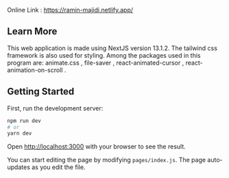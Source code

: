 Online Link : https://ramin-majidi.netlify.app/

## Learn More

This web application is made using NextJS version 13.1.2.
The tailwind css framework is also used for styling.
Among the packages used in this program are:
animate.css , file-saver , react-animated-cursor , react-animation-on-scroll .


## Getting Started

First, run the development server:

```bash
npm run dev
# or
yarn dev
```

Open [http://localhost:3000](http://localhost:3000) with your browser to see the result.

You can start editing the page by modifying `pages/index.js`. The page auto-updates as you edit the file.

